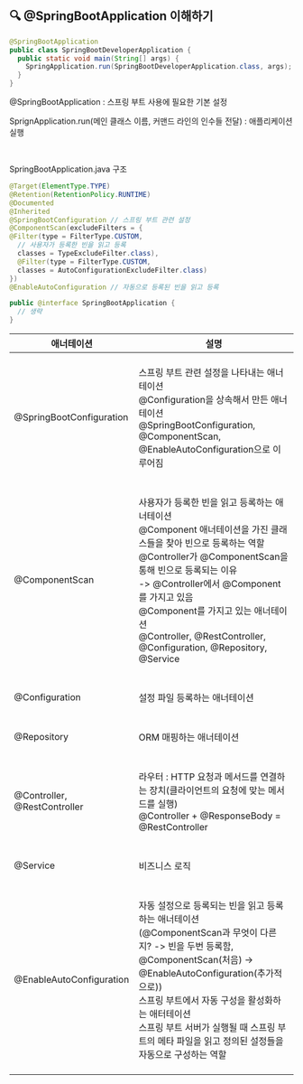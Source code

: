 ## 🔍 @SpringBootApplication 이해하기

```java
@SpringBootApplication
public class SpringBootDeveloperApplication {
  public static void main(String[] args) {
    SpringApplication.run(SpringBootDeveloperApplication.class, args);
  }
}
```
@SpringBootApplication : 스프링 부트 사용에 필요한 기본 설정

SprignApplication.run(메인 클래스 이름, 커맨드 라인의 인수들 전달) : 애플리케이션 실행

<br>

SpringBootApplication.java 구조

```java
@Target(ElementType.TYPE)
@Retention(RetentionPolicy.RUNTIME)
@Documented
@Inherited
@SpringBootConfiguration // 스프링 부트 관련 설정
@ComponentScan(excludeFilters = {
@Filter(type = FilterType.CUSTOM,
  // 사용자가 등록한 빈을 읽고 등록
  classes = TypeExcludeFilter.class),
  @Filter(type = FilterType.CUSTOM,
  classes = AutoConfigurationExcludeFilter.class)
})
@EnableAutoConfiguration // 자동으로 등록된 빈을 읽고 등록

public @interface SpringBootApplication { 
  // 생략
}
```

| 애너테이션 | 설명 |
| ------- | ----------- |
| @SpringBootConfiguration | <br> 스프링 부트 관련 설정을 나타내는 애너테이션 <br> @Configuration을 상속해서 만든 애너테이션 <br> @SpringBootConfiguration, @ComponentScan, @EnableAutoConfiguration으로 이루어짐 <br><br> |
| @ComponentScan | <br> 사용자가 등록한 빈을 읽고 등록하는 애너테이션 <br> @Component 애너테이션을 가진 클래스들을 찾아 빈으로 등록하는 역할 <br> @Controller가 @ComponentScan을 통해 빈으로 등록되는 이유 <br> -> @Controller에서 @Component를 가지고 있음 <br> @Component를 가지고 있는 애너테이션 <br> @Controller, @RestController, @Configuration, @Repository, @Service <br><br> |
| @Configuration | <br> 설정 파일 등록하는 애너테이션 <br><br> |
| @Repository | <br> ORM 매핑하는 애너테이션 <br><br> |
| @Controller, @RestController | <br> 라우터 : HTTP 요청과 메서드를 연결하는 장치(클라이언트의 요청에 맞는 메서드를 실행) <br> @Controller + @ResponseBody = @RestController <br><br> |
| @Service | <br> 비즈니스 로직 <br><br> |
| @EnableAutoConfiguration | <br> 자동 설정으로 등록되는 빈을 읽고 등록하는 애너테이션 <br> (@ComponentScan과 무엇이 다른지?  -> 빈을 두번 등록함, @ComponentScan(처음) -> @EnableAutoConfiguration(추가적으로)) <br> 스프링 부트에서 자동 구성을 활성화하는 애터테이션 <br>스프링 부트 서버가 실행될 때 스프링 부트의 메타 파일을 읽고 정의된 설정들을 자동으로 구성하는 역할 <br><br> |

